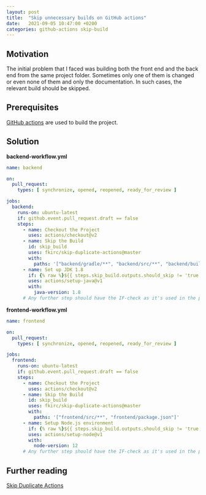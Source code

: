 ```yaml
---
layout: post
title:  "Skip unnecessary builds on GitHub actions"
date:   2021-09-05 10:47:00 +0200
categories: github-actions skip-build
---
```


## Motivation

The initial problem that I faced was building both the front end and the back end from the same
project folder. Sometimes only one of them is changed or even none of them and only the
documentation. In such cases, the relevant build should be skipped.

## Prerequisites

[GitHub actions](https://github.com/features/actions) are used to build the project.

## Solution

**backend-workflow.yml**
```yaml
name: backend

on:
  pull_request:
    types: [ synchronize, opened, reopened, ready_for_review ]

jobs:
  backend:
    runs-on: ubuntu-latest
    if: github.event.pull_request.draft == false
    steps:
      - name: Checkout the Project
        uses: actions/checkout@v2
      - name: Skip the Build
        id: skip_build
        uses: fkirc/skip-duplicate-actions@master
        with:
          paths: '["backend/gradle/**", "backend/src/**", "backend/build.gradle", "backend/gradle.properties", "backend/settings.gradle"]'
      - name: Set up JDK 1.8
        if: {% raw %}${{ steps.skip_build.outputs.should_skip != 'true' }}{% endraw %}
        uses: actions/setup-java@v1
        with:
          java-version: 1.8
      # Any further step should have the IF-check as it's used in the previous step
``` 

**frontend-workflow.yml**
```yaml
name: frontend

on:
  pull_request:
    types: [ synchronize, opened, reopened, ready_for_review ]

jobs:
  frontend:
    runs-on: ubuntu-latest
    if: github.event.pull_request.draft == false
    steps:
      - name: Checkout the Project
        uses: actions/checkout@v2
      - name: Skip the Build
        id: skip_build
        uses: fkirc/skip-duplicate-actions@master
        with:
          paths: '["frontend/src/**", "frontend/package.json"]'
      - name: Setup Node.js environment
        if: {% raw %}${{ steps.skip_build.outputs.should_skip != 'true' }}{% endraw %}
        uses: actions/setup-node@v1
        with:
          node-version: 12
      # Any further step should have the IF-check as it's used in the previous step
``` 

## Further reading

[Skip Duplicate Actions](https://github.com/fkirc/skip-duplicate-actions#skip-duplicate-actions)
